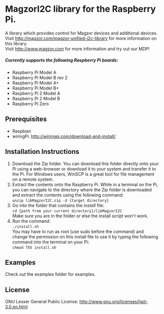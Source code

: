 # MagzorI2C library for the Raspberry Pi.
A library which provides control for Magzor devices and additional devices.  
Visit http://magzor.com/magzor-unified-i2c-library for more information on this library.  
Visit http://www.magzor.com for more information and try out our MDP!  
##### Currently supports the following Raspberry Pi boards:
* Raspberry Pi Model A
* Raspberry Pi Model B rev 2
* Raspberry Pi Model A+
* Raspberry Pi Model B+
* Raspberry Pi 2 Model A
* Raspberry Pi 2 Model B
* Raspberry Pi Zero

## Prerequisites
* Raspbian
* wiringPi: http://wiringpi.com/download-and-install/

## Installation Instructions
1. Download the Zip folder. You can download this folder directly onto your Pi using a web-browser or download it to your system and transfer it to the Pi. For Windows users, WinSCP is a great tool for file management on a remote system.
2. Extract the contents onto the Raspberry Pi. While in a terminal on the Pi, you can navigate to the directory where the Zip folder is downloaded and extract the contents using the following command:  
```unzip libMagzorI2C.zip -d {target directory}```
3. Go into the folder that contains the *install* file:  
```cd {path from your current directory}/libMagzorI2C```  
Make sure you are in the folder or else the install script won't work.
4. Run the command:  
```./install.sh```  
You may have to run as root (use sudo before the command) and change the permission on this install file to use it by typing the following command into the terminal on your Pi:  
```chmod 755 install.sh```

## Examples
Check out the examples folder for examples.
## License
GNU Lesser General Public License: http://www.gnu.org/licenses/lgpl-3.0.en.html
